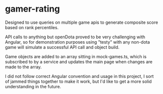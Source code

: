 # gamer-rating

Designed to use queries on multiple game apis to generate composite score based on rank percentiles.

API calls to anything but openDota proved to be very challenging with Angular, so for demonstration purposes using "testy" with any non-dota game will simulate a successful API call and object build.

Game objects are added to an array sitting in mock-games.ts, which is subscribed to by a service and updates the main page when changes are made to the array.

I did not follow correct Angular convention and usage in this project, I sort of jammed things together to make it work, but I'd like to get a more solid understanding in the future.
